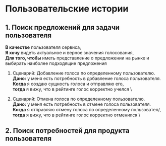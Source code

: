 # Пользовательские истории

## 1. Поиск предложений для задачи пользователя

**В качестве** пользователя сервиса, \
**Я хочу** видеть актуальное и верное значения голосования, \
**Для того, чтобы** иметь представление о предложении на рынке и выбирать наиболее подходящие предложения

1. Сценарий: Добавление голоса по определенному пользователю. \
   **Дано:** у меня есть потребность в добавление голоса пользователя. \
   **Когда** я создаю сущность голоса и отправляю его, \
   **тогда** я вижу, что в рейтинге голос корректно учелся \

2. Сценарий: Отмена голоса по определенному пользователю. \
   **Дано:** у меня есть потребность в отмене голоса пользователя. \
   **Когда** я отправляю отмену голоса по определенному пользовател/, \
   **тогда** я вижу, что в рейтинге голос корректно отменился \

## 2. Поиск потребностей для продукта пользователя
